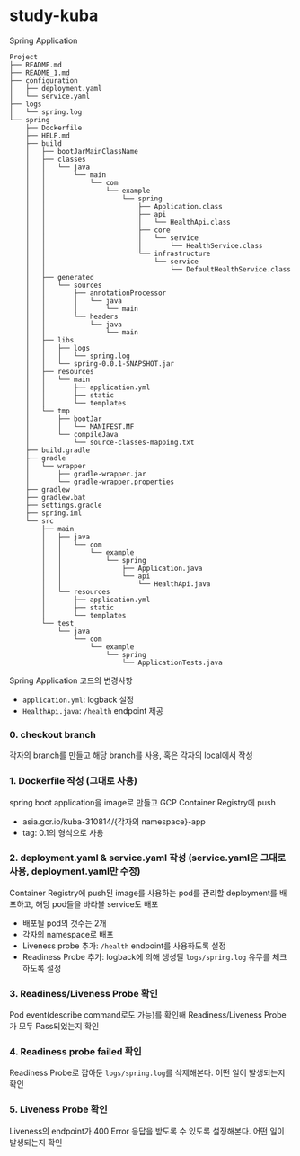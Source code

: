 # study-kuba

Spring Application

```shell
Project
├── README.md
├── README_1.md
├── configuration
│   ├── deployment.yaml
│   └── service.yaml
├── logs
│   └── spring.log
└── spring
    ├── Dockerfile
    ├── HELP.md
    ├── build
    │   ├── bootJarMainClassName
    │   ├── classes
    │   │   └── java
    │   │       └── main
    │   │           └── com
    │   │               └── example
    │   │                   └── spring
    │   │                       ├── Application.class
    │   │                       ├── api
    │   │                       │   └── HealthApi.class
    │   │                       ├── core
    │   │                       │   └── service
    │   │                       │       └── HealthService.class
    │   │                       └── infrastructure
    │   │                           └── service
    │   │                               └── DefaultHealthService.class
    │   ├── generated
    │   │   └── sources
    │   │       ├── annotationProcessor
    │   │       │   └── java
    │   │       │       └── main
    │   │       └── headers
    │   │           └── java
    │   │               └── main
    │   ├── libs
    │   │   ├── logs
    │   │   │   └── spring.log
    │   │   └── spring-0.0.1-SNAPSHOT.jar
    │   ├── resources
    │   │   └── main
    │   │       ├── application.yml
    │   │       ├── static
    │   │       └── templates
    │   └── tmp
    │       ├── bootJar
    │       │   └── MANIFEST.MF
    │       └── compileJava
    │           └── source-classes-mapping.txt
    ├── build.gradle
    ├── gradle
    │   └── wrapper
    │       ├── gradle-wrapper.jar
    │       └── gradle-wrapper.properties
    ├── gradlew
    ├── gradlew.bat
    ├── settings.gradle
    ├── spring.iml
    └── src
        ├── main
        │   ├── java
        │   │   └── com
        │   │       └── example
        │   │           └── spring
        │   │               ├── Application.java
        │   │               └── api
        │   │                   └── HealthApi.java
        │   └── resources
        │       ├── application.yml
        │       ├── static
        │       └── templates
        └── test
            └── java
                └── com
                    └── example
                        └── spring
                            └── ApplicationTests.java
```

Spring Application 코드의 변경사항

- `application.yml`: logback 설정
- `HealthApi.java`: `/health`  endpoint 제공

### 0. checkout branch

각자의 branch를 만들고 해당 branch를 사용, 혹은 각자의 local에서 작성

### 1. Dockerfile 작성 (그대로 사용)

spring boot application을 image로 만들고 GCP Container Registry에 push

- asia.gcr.io/kuba-310814/{각자의 namespace}-app
- tag: 0.1의 형식으로 사용

### 2. deployment.yaml & service.yaml 작성 (service.yaml은 그대로 사용, deployment.yaml만 수정)

Container Registry에 push된 image를 사용하는 pod를 관리할 deployment를 배포하고, 해당 pod들을 바라볼 service도 배포

- 배포될 pod의 갯수는 2개
- 각자의 namespace로 배포
- Liveness probe 추가: `/health` endpoint를 사용하도록 설정
- Readiness Probe 추가: logback에 의해 생성될 `logs/spring.log` 유무를 체크하도록 설정

### 3. Readiness/Liveness Probe 확인

Pod event(describe command로도 가능)를 확인해 Readiness/Liveness Probe가 모두 Pass되었는지 확인

### 4. Readiness probe failed 확인

Readiness Probe로 잡아둔 `logs/spring.log`를 삭제해본다. 어떤 일이 발생되는지 확인

### 5. Liveness Probe 확인

Liveness의 endpoint가 400 Error 응답을 받도록 수 있도록 설정해본다. 어떤 일이 발생되는지 확인